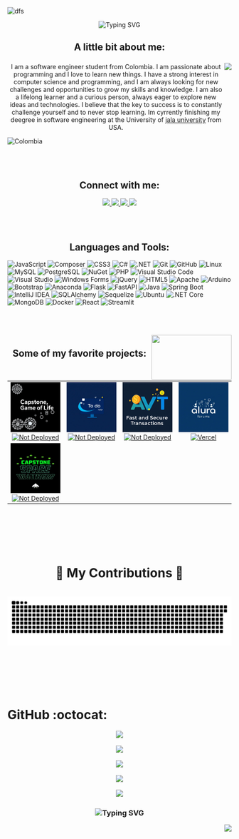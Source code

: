 ![dfs](https://user-images.githubusercontent.com/80870870/234917106-7e268bab-be5e-4b66-b0f5-52ff7a43d12a.png)



  

<div id="header" align="center">


<img src="https://readme-typing-svg.herokuapp.com?font=Righteous&size=40&duration=3000&pause=1000&color=79021C&center=true&vCenter=true&width=500&height=40&lines=Hi+everyone!+%F0%9F%96%90%EF%B8%8F;I'm+Angel+Ortega++%F0%9F%91%A8%E2%80%8D%F0%9F%92%BB" alt="Typing SVG" />

</div>



<h2 align="center">A little bit about me:</h2>


###

<img align="right" height="190" src="https://media.tenor.com/5bv_BndNtRQAAAAi/endingbrowsing.gif"  />


<p align="center">I am a software engineer student from Colombia. I am passionate about programming and I love to learn new things. I have a strong interest in computer science and programming, and I am always looking for new challenges and opportunities to grow my skills and knowledge. I am also a lifelong learner and a curious person, always eager to explore new ideas and technologies. I believe that the key to success is to constantly challenge yourself and to never stop learning. Im cyrrently finishing my deegree in software engineering at the University of <a href="https://www.linkedin.com/school/jala-university">jala university</a> from USA.</p>

![Colombia](https://img.shields.io/badge/From-Colombia-%23FFCD00?style=flat-square&logoColor=%23FFCD00&logo=data:image/svg+xml;base64,PHN2ZyB4bWxucz0iaHR0cDovL3d3dy53My5vcmcvMjAwMC9zdmciIHZpZXdCb3g9IjAgMCA1MTIgNTEyIj48Y2lyY2xlIGZpbGw9IiNGRkQ3MDAiIGN4PSIyNTYiIGN5PSIyNTYiIHI9IjI1NiIvPjxwYXRoIGZpbGw9IjAwMDA4MCIgZD0iTTI1NiAwYy0xNDEuNCAwLTI1NiAxMTQuNi0yNTYgMjU2czExNC42IDI1NiAyNTYgMjU2IDI1Ni0xMTQuNiAyNTYtMjU2LTExNC42LTI1Ni0yNTYtMjU2eiIvPjxwYXRoIGZpbGw9IiNGRkZGRkYiIGQ9Ik0yNTYgMTI4Yy03MC43IDAtMTI4IDU3LjMtMTI4IDEyOHM1Ny4zIDEyOCAxMjggMTI4IDEyOC01Ny4zIDEyOC0xMjgtNTcuMy0xMjgtMTI4LTEyOHoiLz48L3N2Zz4=)

<br/>
<br/>

<h2 align="center">Connect with me:</h2>
<p align="center">
 <a href="angelgabrielorteg@gmail.com">
    <img src="https://img.shields.io/badge/Gmail-333333?style=for-the-badge&logo=gmail&logoColor=red" />
  </a>
  <a href="https://www.linkedin.com/in/angel-gabriel-ortega-a6500a273/" target="_blank">
    <img src="https://img.shields.io/badge/LinkedIn-0077B5?style=for-the-badge&logo=linkedin&logoColor=white" target="_blank" />
  </a>
  <a href="https://portafolio-beta-ebon.vercel.app/" target="_blank">
     <img src="https://img.shields.io/badge/Portfolio-FF5722?style=for-the-badge&logo=todoist&logoColor=white" target="_blank" /> 
  </a>
     <a href="https://x.com/angelg374" target="_blank">
     <img src="https://img.shields.io/badge/X-000000.svg?style=for-the-badge&logo=X&logoColor=white"  target="_blank" />
  </a>
</p>


<br/>
<br/>


<h2 align="center">Languages and Tools:</h2>
<p align="center"> 

![JavaScript](https://img.shields.io/badge/javascript-%23323330.svg?style=for-the-badge&logo=javascript&logoColor=%23F7DF1E) 
![Composer](https://img.shields.io/badge/composer-%23000000.svg?style=for-the-badge&logo=composer&logoColor=white) 
![CSS3](https://img.shields.io/badge/css3-%231572B6.svg?style=for-the-badge&logo=css3&logoColor=white) 
![C#](https://img.shields.io/badge/c%23-%23239120.svg?style=for-the-badge&logo=c-sharp&logoColor=white) 
![.NET](https://img.shields.io/badge/.NET-5C2D91?style=for-the-badge&logo=.net&logoColor=white) 
![Git](https://img.shields.io/badge/git-%23F05033.svg?style=for-the-badge&logo=git&logoColor=white) 
![GitHub](https://img.shields.io/badge/github-%23121011.svg?style=for-the-badge&logo=github&logoColor=white) 
![Linux](https://img.shields.io/badge/linux-%23FCC624.svg?style=for-the-badge&logo=linux&logoColor=black) 
![MySQL](https://img.shields.io/badge/mysql-%2300000f.svg?style=for-the-badge&logo=mysql&logoColor=white) 
![PostgreSQL](https://img.shields.io/badge/postgresql-%23316192.svg?style=for-the-badge&logo=postgresql&logoColor=white)
![NuGet](https://img.shields.io/badge/nuget-%23004880.svg?style=for-the-badge&logo=nuget&logoColor=white) 
![PHP](https://img.shields.io/badge/php-%23777BB4.svg?style=for-the-badge&logo=php&logoColor=white) 
![Visual Studio Code](https://img.shields.io/badge/vscode-%23007ACC.svg?style=for-the-badge&logo=visual-studio-code&logoColor=white) 
![Visual Studio](https://img.shields.io/badge/visualstudio-%235C2D91.svg?style=for-the-badge&logo=visual-studio&logoColor=white) 
![Windows Forms](https://img.shields.io/badge/windows%20forms-%230078D6.svg?style=for-the-badge&logo=windows&logoColor=white)
![jQuery](https://img.shields.io/badge/jquery-%230769AD.svg?style=for-the-badge&logo=jquery&logoColor=white) 
![HTML5](https://img.shields.io/badge/html5-%23E34F26.svg?style=for-the-badge&logo=html5&logoColor=white) 
![Apache](https://img.shields.io/badge/apache-%23D42029.svg?style=for-the-badge&logo=apache&logoColor=white) 
![Arduino](https://img.shields.io/badge/arduino-%2300979D.svg?style=for-the-badge&logo=arduino&logoColor=white) 
![Bootstrap](https://img.shields.io/badge/bootstrap-%238511FA.svg?style=for-the-badge&logo=bootstrap&logoColor=white) 
![Anaconda](https://img.shields.io/badge/anaconda-%2344A833.svg?style=for-the-badge&logo=anaconda&logoColor=white) 
![Flask](https://img.shields.io/badge/flask-%23000.svg?style=for-the-badge&logo=flask&logoColor=white) 
![FastAPI](https://img.shields.io/badge/fastapi-%23009688.svg?style=for-the-badge&logo=fastapi&logoColor=white) 
![Java](https://img.shields.io/badge/java-%23ED8B00.svg?style=for-the-badge&logo=openjdk&logoColor=white) 
![Spring Boot](https://img.shields.io/badge/springboot-%236DB33F.svg?style=for-the-badge&logo=springboot&logoColor=white)
![IntelliJ IDEA](https://img.shields.io/badge/intellij-%23000000.svg?style=for-the-badge&logo=intellij-idea&logoColor=white) 
![SQLAlchemy](https://img.shields.io/badge/sqlalchemy-%23010101.svg?style=for-the-badge&logo=sqlalchemy&logoColor=white) 
![Sequelize](https://img.shields.io/badge/sequelize-%2300f.svg?style=for-the-badge&logo=sequelize&logoColor=white) 
![Ubuntu](https://img.shields.io/badge/ubuntu-%23E95420.svg?style=for-the-badge&logo=ubuntu&logoColor=white) 
![.NET Core](https://img.shields.io/badge/.NET%20Core-5C2D91?style=for-the-badge&logo=.net&logoColor=white) 
![MongoDB](https://img.shields.io/badge/mongodb-%2347A248.svg?style=for-the-badge&logo=mongodb&logoColor=white)
![Docker](https://img.shields.io/badge/docker-%230db7ed.svg?style=for-the-badge&logo=docker&logoColor=white)
![React](https://img.shields.io/badge/react-%2320232a.svg?style=for-the-badge&logo=react&logoColor=%2361DAFB)
![Streamlit](https://img.shields.io/badge/streamlit-%23FF4B4B.svg?style=for-the-badge&logo=streamlit&logoColor=white)
</p>
<br/>
<br/>
<br/>




<img align="right" width="180" height="100" src="https://media.tenor.com/azZCJ2YpsGgAAAAi/programming.gif" />

<h2 align="center">Some of my favorite projects:</h2>

<br/>

<table align="center">

<tr>

<td width="25%" align="center">
  <a href="https://github.com/Angel-ISO/capstone">
    <img src="./images/GameOfLife.png" alt="Game Of Life Project" width="100%">
  </a>
  <a href="">
    <img src="https://img.shields.io/badge/Not%20Deployed-FF0000?style=for-the-badge&logo=git&logoColor=white" alt="Not Deployed">
  </a>
</td>


<td width="25%" align="center">
  <a href="https://github.com/Angel-ISO/to-do">
    <img src="./images/To-do.png" alt="To do Project" width="100%">
  </a>
 <a href="">
    <img src="https://img.shields.io/badge/Not%20Deployed-FF0000?style=for-the-badge&logo=git&logoColor=white" alt="Not Deployed">
  </a>
</td>


<td width="25%" align="center">
  <a href="https://github.com/Angel-ISO/transaction-module">
    <img src="./images/AVTL.png" alt="Transaction module Project" width="100%">
  </a>
  <a href="">
    <img src="https://img.shields.io/badge/Not%20Deployed-FF0000?style=for-the-badge&logo=git&logoColor=white" alt="Not Deployed">
  </a>
</td>


<td width="25%" align="center">
  <a href="https://github.com/Angel-ISO/oracleOneEducation/tree/main/alura">
    <img src="./images/Forum.png" alt="Forums" width="100%">
  </a>
   <a href="https://oracle-one-education-forums.vercel.app/">
    <img src="https://img.shields.io/badge/Vercel-000000?style=for-the-badge&logo=vercel&logoColor=white" alt="Vercel">
  </a>
</td>
</tr>

<tr> 
<td width="25%" align="center">
  <a href="https://github.com/Angel-ISO/SpaceInvaders">
    <img src="./images/spaceInvaders.jpeg" alt="Forums" width="100%">
  </a>
   <a href="">
    <img src="https://img.shields.io/badge/Not%20Deployed-FF0000?style=for-the-badge&logo=git&logoColor=white" alt="Not Deployed">
  </a>
</td>

</tr>  

</table>



<br/>
<br/>
<br/>
<br/>
<br/>

<div align="center">
  <h1>🐍 My Contributions 🐍</h1>
  <br>
  <img alt="snake eating my contributions" src="https://raw.githubusercontent.com/Angel-ISO/Angel-ISO/output/github-contribution-grid-snake.svg" />
  
  <br/><br/><br/>
</div>

<br/>

<h1>GitHub :octocat:</h1>

<div align="center">



![](https://github-profile-trophy.vercel.app/?username=Angel-ISO&theme=gruvbox&no-frame=false&no-bg=true&margin-w=2)

![](https://github-readme-stats.vercel.app/api/top-langs/?username=Angel-Iso&theme=highcontrast&hide_border=false&include_all_commits=false&count_private=false&layout=compact)


![](https://github-readme-stats.vercel.app/api?username=Angel-Iso&theme=highcontrast&hide_border=false&include_all_commits=false&count_private=false)<br/>

![](https://github-readme-streak-stats.herokuapp.com/?user=Angel-Iso&theme=highcontrast&hide_border=false)<br/>


![](https://github-contributor-stats.vercel.app/api?username=Angel-ISO&limit=5&theme=gruvbox&combine_all_yearly_contributions=true)

</div>


<h3 align="center">
    
  <img src="https://readme-typing-svg.herokuapp.com?font=Righteous&size=30&duration=3000&pause=1000&color=79021C&center=true&vCenter=true&width=500&height=40&lines=Thanks+for+visiting!+✌️;+Send+me+a+message+on+Twitter!;I'm+always+down+to+collaborate+🥳" alt="Typing SVG" />

</h3>








<img align="right" src="https://visitor-badge.laobi.icu/badge?page_id=Angel-ISO.Angel-ISO" />
